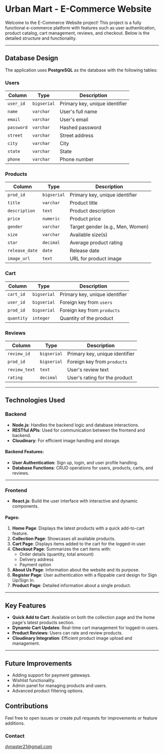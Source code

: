 # Urban Mart - E-Commerce Website

Welcome to the E-Commerce Website project! This project is a fully functional e-commerce platform with features such as user authentication, product catalog, cart management, reviews, and checkout. Below is the detailed structure and functionality.

---

## **Database Design**

The application uses **PostgreSQL** as the database with the following tables:

### **Users**
| Column      | Type        | Description                     |
|-------------|-------------|---------------------------------|
| `user_id`   | `bigserial` | Primary key, unique identifier |
| `name`      | `varchar`   | User's full name               |
| `email`     | `varchar`   | User's email                   |
| `password`  | `varchar`   | Hashed password                |
| `street`    | `varchar`   | Street address                 |
| `city`      | `varchar`   | City                           |
| `state`     | `varchar`   | State                          |
| `phone`     | `varchar`   | Phone number                   |

### **Products**
| Column         | Type        | Description                     |
|----------------|-------------|---------------------------------|
| `prod_id`      | `bigserial` | Primary key, unique identifier |
| `title`        | `varchar`   | Product title                  |
| `description`  | `text`      | Product description            |
| `price`        | `numeric`   | Product price                  |
| `gender`       | `varchar`   | Target gender (e.g., Men, Women)|
| `size`         | `varchar`   | Available size(s)              |
| `star`         | `decimal`   | Average product rating         |
| `release_date` | `date`      | Release date                   |
| `image_url`    | `text`      | URL for product image          |

### **Cart**
| Column      | Type        | Description                     |
|-------------|-------------|---------------------------------|
| `cart_id`   | `bigserial` | Primary key, unique identifier |
| `user_id`   | `bigserial` | Foreign key from `users`       |
| `prod_id`   | `bigserial` | Foreign key from `products`    |
| `quantity`  | `integer`   | Quantity of the product        |

### **Reviews**
| Column        | Type        | Description                     |
|---------------|-------------|---------------------------------|
| `review_id`   | `bigserial` | Primary key, unique identifier |
| `prod_id`     | `bigserial` | Foreign key from `products`    |
| `review_text` | `text`      | User's review text             |
| `rating`      | `decimal`   | User's rating for the product  |

---

## **Technologies Used**

### **Backend**
- **Node.js**: Handles the backend logic and database interactions.
- **RESTful APIs**: Used for communication between the frontend and backend.
- **Cloudinary**: For efficient image handling and storage.

#### Backend Features:
- **User Authentication**: Sign up, login, and user profile handling.
- **Database Functions**: CRUD operations for users, products, carts, and reviews.

---

### **Frontend**
- **React.js**: Build the user interface with interactive and dynamic components.

#### Pages:
1. **Home Page**: Displays the latest products with a quick add-to-cart feature.
2. **Collection Page**: Showcases all available products.
3. **Cart Page**: Displays items added to the cart for the logged-in user.
4. **Checkout Page**: Summarizes the cart items with:
   - Order details (quantity, total amount)
   - Delivery address
   - Payment option
5. **About Us Page**: Information about the website and its purpose.
6. **Register Page**: User authentication with a flippable card design for Sign Up/Sign In.
7. **Product Page**: Detailed information about a single product.

---

## **Key Features**

- **Quick Add to Cart**: Available on both the collection page and the home page's latest products section.
- **Dynamic Cart Updates**: Real-time cart management for logged-in users.
- **Product Reviews**: Users can rate and review products.
- **Cloudinary Integration**: Efficient product image upload and management.

---

## **Future Improvements**

- Adding support for payment gateways.
- Wishlist functionality.
- Admin panel for managing products and users.
- Advanced product filtering options.

## Contributions

Feel free to open issues or create pull requests for improvements or feature additions.

### Contact

dynaster21@gmail.com
